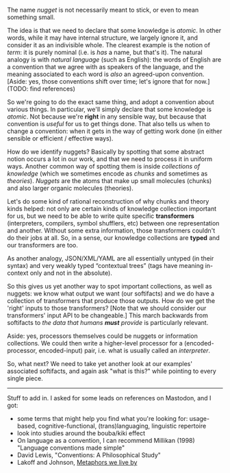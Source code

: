 The name _nugget_ is not necessarily meant to stick, or even to mean something small.

The idea is that we need to declare that some knowledge is _atomic_. In other words, while it may have internal structure, we largely ignore it, and consider it as an indivisible whole. The clearest example is the notion of _term_: it is purely nominal (i.e. is _has_ a name, but that's it). The natural analogy is with _natural language_ (such as English): the words of English are a convention that we agree with as speakers of the language, and the meaning associated to each word is _also_ an agreed-upon convention. [Aside: yes, those conventions shift over time; let's ignore that for now.] (TODO: find references)

So we're going to do the exact same thing, and adopt a convention about various things. In particular, we'll simply declare that some knowledge is _atomic_. Not because we're **right** in any sensible way, but because that convention is *useful* for us to get things done. That also tells us when to change a convention: when it gets in the way of getting work done (in either sensible or efficient / effective ways).

How do we identify nuggets? Basically by spotting that some abstract notion occurs a lot in our work, and that we need to process it in uniform ways. Another common way of spotting them is inside _collections of knowledge_ (which we sometimes encode as _chunks_ and sometimes as _theories_). _Nuggets_ are the atoms that make up small molecules (chunks) and also larger organic molecules (theories).

Let's do some kind of rational reconstruction of why chunks and theory kinds helped: not only are certain kinds of knowledge collection important for us, but we need to be able to write quite specific **transformers** (interpreters, compilers, symbol shufflers, etc) between one representation and another. Without some extra information, those transformers couldn't do their jobs at all. So, in a sense, our knowledge collections are **typed** and our transformers are too.

As another analogy, JSON/XML/YAML are all essentially untyped (in their syntax) and very weakly typed “contextual trees” (tags have meaning in-context only and not in the absolute).

So this gives us yet another way to spot important collections, as well as nuggets: we know what output we want (our softifacts) and we do have a collection of transformers that produce those outputs. How do we get the 'right' inputs to those transformers? [Note that we should consider our transformers' input API to be changeable.] This march backwards from softifacts to _the data that humans **must** provide_ is particularly relevant.

Aside: yes, processors themselves could be nuggets or information collections. We could then write a higher-level processor for a (encoded-processor, encoded-input) pair, i.e. what is usually called an _interpreter_.

So, what next? We need to take yet another look at our examples' associated softifacts, and again ask "what is this?" while pointing to every single piece.

---

Stuff to add in. I asked for some leads on references on Mastodon, and I got:
- some terms that might help you find what you're looking for: usage-based, cognitive-functional, (trans)languaging, linguistic repertoire
- look into studies around the bouba/kiki effect 
- On language as a convention, I can recommend Millikan (1998) "Language conventions made simple"
- David Lewis, "Conventions: A Philosophical Study"
- Lakoff and Johnson, [Metaphors we live by](https://en.wikipedia.org/wiki/Metaphors_We_Live_By)
